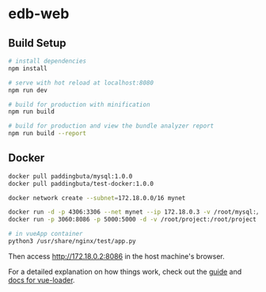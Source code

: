 # edb-web

## Build Setup

``` bash
# install dependencies
npm install

# serve with hot reload at localhost:8080
npm run dev

# build for production with minification
npm run build

# build for production and view the bundle analyzer report
npm run build --report
```

## Docker

``` bash
docker pull paddingbuta/mysql:1.0.0
docker pull paddingbuta/test-docker:1.0.0

docker network create --subnet=172.18.0.0/16 mynet

docker run -d -p 4306:3306 --net mynet --ip 172.18.0.3 -v /root/mysql:/var/lib/mysql -e MYSQL_ROOT_PASSWORD=123456 paddingbuta/mysql:1.0.0
docker run -p 3060:8086 -p 5000:5000 -d -v /root/project:/root/project --net mynet --ip 172.18.0.2 --name vueApp paddingbuta/test-docker:1.0.0

# in vueApp container
python3 /usr/share/nginx/test/app.py

```
Then access http://172.18.0.2:8086 in the host machine's browser.

For a detailed explanation on how things work, check out the [guide](http://vuejs-templates.github.io/webpack/) and [docs for vue-loader](http://vuejs.github.io/vue-loader).
